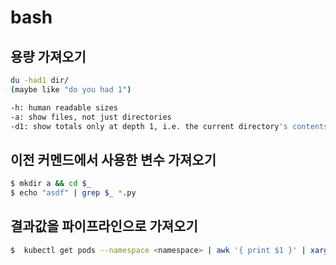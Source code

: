 # bash


## 용량 가져오기
```bash
du -had1 dir/
(maybe like "do you had 1")

-h: human readable sizes
-a: show files, not just directories
-d1: show totals only at depth 1, i.e. the current directory's contents
```

## 이전 커멘드에서 사용한 변수 가져오기
```bash
$ mkdir a && cd $_
$ echo "asdf" | grep $_ *.py
```

## 결과값을 파이프라인으로 가져오기
```bash
$  kubectl get pods --namespace <namespace> | awk '{ print $1 }' | xargs -I {} kubectl exec --namespace <namespace> {}  -- bash -c "wc -l /tmp/*.csv"
```

